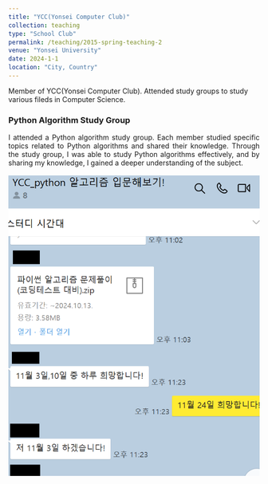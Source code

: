 ```yaml
---
title: "YCC(Yonsei Computer Club)"
collection: teaching
type: "School Club"
permalink: /teaching/2015-spring-teaching-2
venue: "Yonsei University"
date: 2024-1-1
location: "City, Country"
---
```


Member of YCC(Yonsei Computer Club). Attended study groups to study various fileds in Computer Science.

### Python Algorithm Study Group

<div align="justify">
I attended a Python algorithm study group. Each member studied specific topics related to Python algorithms and shared their knowledge. Through the study group, I was able to study Python algorithms effectively, and by sharing my knowledge, I gained a deeper understanding of the subject. <br/><br/><img src='/images/groupstudy.png'>
</div>
